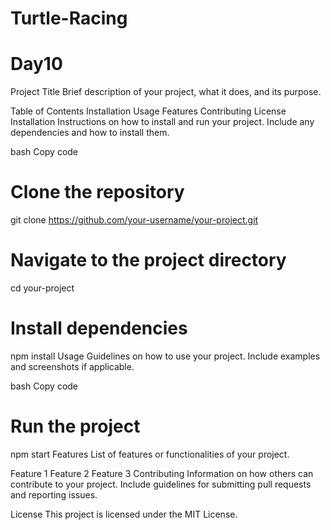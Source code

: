 # Turtle-Racing
 # Day10
Project Title
Brief description of your project, what it does, and its purpose.

Table of Contents
Installation
Usage
Features
Contributing
License
Installation
Instructions on how to install and run your project. Include any dependencies and how to install them.

bash
Copy code
# Clone the repository
git clone https://github.com/your-username/your-project.git

# Navigate to the project directory
cd your-project

# Install dependencies
npm install
Usage
Guidelines on how to use your project. Include examples and screenshots if applicable.

bash
Copy code
# Run the project
npm start
Features
List of features or functionalities of your project.

Feature 1
Feature 2
Feature 3
Contributing
Information on how others can contribute to your project. Include guidelines for submitting pull requests and reporting issues.

License
This project is licensed under the MIT License.


